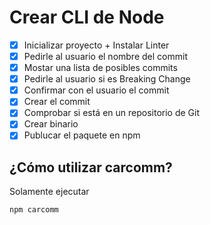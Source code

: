 # Crear CLI de Node

- [x] Inicializar proyecto + Instalar Linter
- [x] Pedirle al usuario el nombre del commit
- [x] Mostar una lista de posibles commits
- [x] Pedirle al usuario si es Breaking Change
- [x] Confirmar con el usuario el commit
- [x] Crear el commit
- [x] Comprobar si está en un repositorio de Git
- [x] Crear binario
- [x] Publucar el paquete en npm

## ¿Cómo utilizar carcomm?

Solamente ejecutar

```bash
npm carcomm
```
